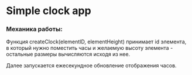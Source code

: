 # Simple clock app

### Механика работы:

Функция createClock(elementID, elementHeight) принимает id элемента, в который нужно поместить часы и желаемую высоту элемента - остальные размеры вычисляются исходя из нее.

Далее запускается ежесекундное обновление отображения часов.